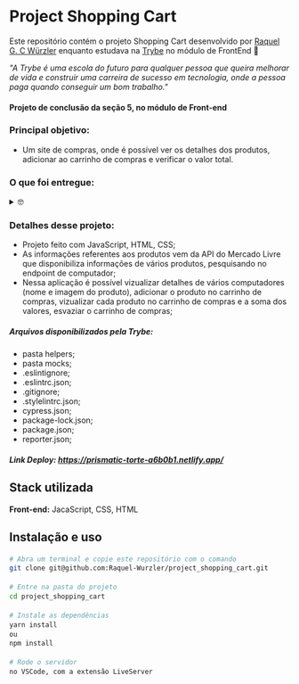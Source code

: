 # Project Shopping Cart

Este repositório contém o projeto Shopping Cart desenvolvido por [Raquel G. C Würzler](https://www.linkedin.com/in/raquel-c-wurzler/) enquanto estudava na [Trybe](https://www.betrybe.com/) no módulo de FrontEnd :rocket:

_"A Trybe é uma escola do futuro para qualquer pessoa que queira melhorar de vida e construir uma carreira de sucesso em tecnologia, onde a pessoa paga quando conseguir um bom trabalho."_

#### Projeto de conclusão da seção 5, no módulo de Front-end

### Principal objetivo:
* Um site de compras, onde é possível ver os detalhes dos produtos, adicionar ao carrinho de compras e verificar o valor total.

### O que foi entregue:
<details>
  <summary>🤓</summary>
  <img height="450em" width="800px" src="./ImagemDaTela.png"/>
  <br />
  
</details>

### Detalhes desse projeto:
* Projeto feito com JavaScript, HTML, CSS;
* As informações referentes aos produtos vem da API do Mercado Livre que disponibiliza informações de vários produtos, pesquisando no endpoint de computador;
* Nessa aplicação é possível vizualizar detalhes de vários computadores (nome e imagem do produto), adicionar o produto no carrinho de compras, vizualizar cada produto no carrinho de compras e a soma dos valores, esvaziar o carrinho de compras;


##### Arquivos disponibilizados pela Trybe:
* pasta helpers;
* pasta mocks;
* .eslintignore;
* .eslintrc.json;
* .gitignore;
* .stylelintrc.json;
* cypress.json;
* package-lock.json;
* package.json;
* reporter.json;

##### Link Deploy: https://prismatic-torte-a6b0b1.netlify.app/

## Stack utilizada

**Front-end:** JacaScript, CSS, HTML

## Instalação e uso

```bash
# Abra um terminal e copie este repositório com o comando
git clone git@github.com:Raquel-Wurzler/project_shopping_cart.git

# Entre na pasta do projeto 
cd project_shopping_cart

# Instale as dependências
yarn install
ou 
npm install

# Rode o servidor
no VSCode, com a extensão LiveServer

```
